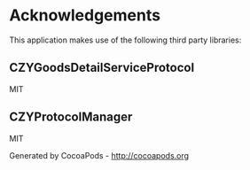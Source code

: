 # Acknowledgements
This application makes use of the following third party libraries:

## CZYGoodsDetailServiceProtocol

MIT


## CZYProtocolManager

MIT

Generated by CocoaPods - http://cocoapods.org
